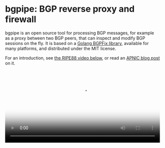 # bgpipe: BGP reverse proxy and firewall

bgpipe is an open source tool for processing BGP messages, for example as a proxy between two BGP peers, that can inspect and modify BGP sessions on the fly.
It is based on a [Golang BGPFix library](https://bgpfix.org/), available for many platforms, and distributed under the MIT license.

For an introduction,
see [the RIPE88 video below](https://ripe88.ripe.net/archives/video/1365/),
or read an [APNIC blog post](https://blog.apnic.net/2024/06/11/routing-topics-at-ripe-88/) on it.
<video preload="metadata" style="width: 100%;" controls="" poster="https://ripe88.ripe.net/wp-content/themes/fluida-plus/images/webcast.jpg">
    <source type="video/mp4" src="https://ripe88.ripe.net/archive/video/pawel-foremski_bgp-pipe-open-source-bgp-reverse-proxy_side_20240523-140239.mp4">
</video>

